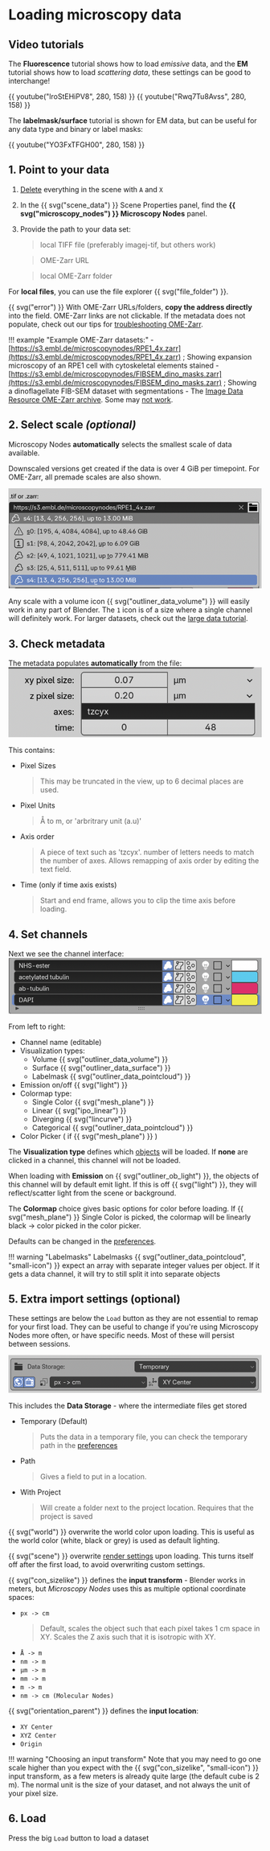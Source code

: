 # Loading microscopy data 

## Video tutorials

The **Fluorescence** tutorial shows how to load *emissive* data, and the **EM** tutorial shows how to load *scattering data*, these settings can be good to interchange!

{{ youtube("lroStEHiPV8", 280, 158) }}
{{ youtube("Rwq7Tu8Avss", 280, 158) }}

The **labelmask/surface** tutorial is shown for EM data, but can be useful for any data type and binary or label masks:

{{ youtube("YO3FxTFGH00", 280, 158) }}

## 1. Point to your data

1.	[Delete](./1_start.md#deleting-objects) everything in the scene with `A` and `X`

2.	In the {{ svg("scene_data") }}  Scene Properties panel, find the **{{ svg("microscopy_nodes") }} Microscopy Nodes** panel. 
3. Provide the path to your data set:
   >  local TIFF file (preferably imagej-tif, but others work)

    > OME-Zarr URL

    > local OME-Zarr folder 

For **local files**, you can use the file explorer {{ svg("file_folder") }}. 

{{ svg("error") }} With OME-Zarr URLs/folders, **copy the address directly** into the field. OME-Zarr links are not clickable. If the metadata does not populate, check out our tips for [troubleshooting OME-Zarr](./ome_zarr_troubleshooting.md).

!!! example "Example OME-Zarr datasets:"
    - [https://s3.embl.de/microscopynodes/RPE1_4x.zarr](https://s3.embl.de/microscopynodes/RPE1_4x.zarr) ; Showing expansion microscopy of an RPE1 cell with cytoskeletal elements stained
    - [https://s3.embl.de/microscopynodes/FIBSEM_dino_masks.zarr](https://s3.embl.de/microscopynodes/FIBSEM_dino_masks.zarr) ; Showing a dinoflagellate FIB-SEM dataset with segmentations
    - The [Image Data Resource OME-Zarr archive](https://idr.github.io/ome-ngff-samples/). Some may [not work](./ome_zarr_troubleshooting.md).

## 2. Select scale *(optional)*

Microscopy Nodes **automatically** selects the smallest scale of data available. 

Downscaled versions get created if the data is over 4 GiB per timepoint. For OME-Zarr, all premade scales are also shown.

![example scales](<../figures/tutorials/Screenshot 2025-07-02 at 18.07.14.png>)

Any scale with a volume icon  {{ svg("outliner_data_volume") }} will easily work in any part of Blender. The `1` icon is of a size where a single channel will definitely work. For larger datasets, check out the [large data tutorial](./large_data.md).

## 3. Check metadata

The metadata populates **automatically** from the file:
![metadata panel](../figures/panel_metadata.png)

This contains:

- Pixel Sizes
  > This may be truncated in the view, up to 6 decimal places are used.
- Pixel Units 
  > Å to m, or 'arbritrary unit (a.u)'
- Axis order
  > A piece of text such as 'tzcyx'. number of letters needs to match the number of axes. Allows remapping of axis order by editing the text field.
- Time (only if time axis exists)
  > Start and end frame, allows you to clip the time axis before loading.


## 4. Set channels

Next we see the channel interface:
![alt text](<../figures/tutorials/Screenshot 2025-07-03 at 09.48.21.png>)

From left to right:

- Channel name (editable)
- Visualization types:
    - Volume {{ svg("outliner_data_volume") }}    
    - Surface {{ svg("outliner_data_surface") }}    
    - Labelmask {{ svg("outliner_data_pointcloud") }} 
- Emission on/off {{ svg("light") }}
- Colormap type:
    - Single Color {{ svg("mesh_plane") }}    
    - Linear {{ svg("ipo_linear") }}
    - Diverging {{ svg("lincurve") }} 
    - Categorical {{ svg("outliner_data_pointcloud") }} 
- Color Picker ( if {{ svg("mesh_plane") }} )


The **Visualization type** defines which [objects](./3_objects.md) will be loaded. If **none** are clicked in a channel, this channel will not be loaded. 

When loading with **Emission** on {{ svg("outliner_ob_light") }}, the objects of this channel will by default emit light. If this is off {{ svg("light") }}, they will reflect/scatter light from the scene or background.

The **Colormap** choice gives basic options for color before loading. If 
{{ svg("mesh_plane") }} Single Color is picked, the colormap will be linearly black -> color picked in the color picker. 

Defaults can be changed in the [preferences](./preferences.md).

!!! warning "Labelmasks"
    Labelmasks {{ svg("outliner_data_pointcloud", "small-icon") }} expect an array with separate integer values per object. If it gets a data channel, it will try to still split it into separate objects

## 5. Extra import settings (optional)
These settings are below the `Load` button as they are not essential to remap for your first load. They can be useful to change if you're using Microscopy Nodes more often, or have specific needs. Most of these will persist between sessions.

![alt text](../figures/panel_extra.png)

This includes the **Data Storage** - where the intermediate files get stored

- Temporary (Default)
  > Puts the data in a temporary file, you can check the temporary path in the [preferences](./preferences.md)
- Path
  > Gives a field to put in a location. 
- With Project
  > Will create a folder next to the project location. Requires that the project is saved

{{ svg("world") }} overwrite the world color upon loading. This is useful as the world color (white, black or grey) is used as default lighting.

{{ svg("scene") }} overwrite [render settings](./rendering.md) upon loading. This turns itself off after the first load, to avoid overwriting custom settings.

{{ svg("con_sizelike") }} defines the **input transform** - Blender works in meters, but *Microscopy Nodes* uses this as multiple optional coordinate spaces:

- `px -> cm`
  > Default, scales the object such that each pixel takes 1 cm space in XY. Scales the Z axis such that it is isotropic with XY.
- `Å -> m`
- `nm -> m`
- `µm -> m`
- `mm -> m`
- `m -> m`
- `nm -> cm (Molecular Nodes)` 

{{ svg("orientation_parent") }} defines the **input location**:

- `XY Center`
- `XYZ Center`
- `Origin`

!!! warning "Choosing an input transform"
    Note that you may need to go one scale higher than you expect with the {{ svg("con_sizelike", "small-icon") }} input transform, as a few meters is already quite large (the default cube is 2 m). The normal unit is the size of your dataset, and not always the unit of your pixel size.

## 6. Load 

Press the big `Load` button to load a dataset
